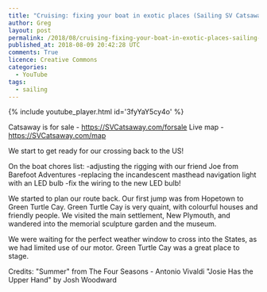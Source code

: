 ```yaml
---
title: "Cruising: fixing your boat in exotic places (Sailing SV Catsaway) - Ep. 38"
author: Greg
layout: post
permalink: /2018/08/cruising-fixing-your-boat-in-exotic-places-sailing-sv-catsaway-ep-38
published_at: 2018-08-09 20:42:28 UTC
comments: True
licence: Creative Commons
categories:
  - YouTube
tags:
  - sailing
---
```


{% include youtube_player.html id='3fyYaY5cy4o' %}

Catsaway is for sale - https://SVCatsaway.com/forsale
Live map - https://SVCatsaway.com/map

We start to get ready for our crossing back to the US!

On the boat chores list: 
-adjusting the rigging with our friend Joe from Barefoot Adventures
-replacing the incandescent masthead navigation light with an LED bulb
-fix the wiring to the new LED bulb!

We started to plan our route back.  Our first jump was from Hopetown to Green Turtle Cay.  Green Turtle Cay is very quaint, with colourful houses and friendly people.  We visited the main settlement, New Plymouth, and wandered into the memorial sculpture garden and the museum.  

We were waiting for the perfect weather window to cross into the States, as we had limited use of our motor.  Green Turtle Cay was a great place to stage.

Credits:
"Summer" from The Four Seasons - Antonio Vivaldi
"Josie Has the Upper Hand" by Josh Woodward


